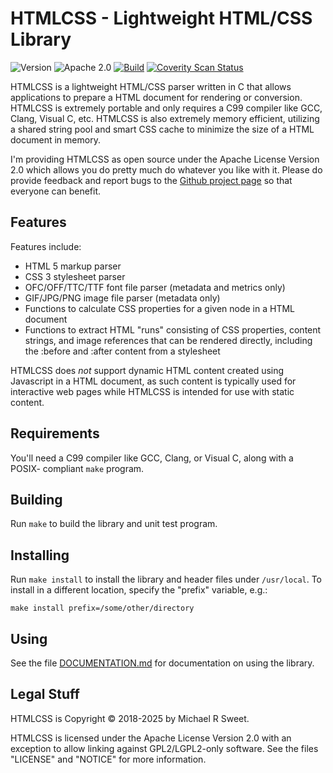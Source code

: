 HTMLCSS - Lightweight HTML/CSS Library
======================================

![Version](https://img.shields.io/github/v/release/michaelrsweet/htmlcss?include_prereleases)
![Apache 2.0](https://img.shields.io/github/license/michaelrsweet/htmlcss)
[![Build](https://github.com/michaelrsweet/htmlcss/workflows/Build/badge.svg)](https://github.com/michaelrsweet/htmlcss/actions/workflows/build.yml)
[![Coverity Scan Status](https://img.shields.io/coverity/scan/22390.svg)](https://scan.coverity.com/projects/michaelrsweet-htmlcss)

HTMLCSS is a lightweight HTML/CSS parser written in C that allows applications
to prepare a HTML document for rendering or conversion.  HTMLCSS is extremely
portable and only requires a C99 compiler like GCC, Clang, Visual C, etc.
HTMLCSS is also extremely memory efficient, utilizing a shared string pool and
smart CSS cache to minimize the size of a HTML document in memory.

I'm providing HTMLCSS as open source under the Apache License Version 2.0 which
allows you do pretty much do whatever you like with it.  Please do provide
feedback and report bugs to the
[Github project page](https://github.com/michaelrsweet/htmlcss) so that everyone
can benefit.


Features
--------

Features include:

- HTML 5 markup parser
- CSS 3 stylesheet parser
- OFC/OFF/TTC/TTF font file parser (metadata and metrics only)
- GIF/JPG/PNG image file parser (metadata only)
- Functions to calculate CSS properties for a given node in a HTML document
- Functions to extract HTML "runs" consisting of CSS properties, content
  strings, and image references that can be rendered directly, including the
  :before and :after content from a stylesheet

HTMLCSS does *not* support dynamic HTML content created using Javascript in a
HTML document, as such content is typically used for interactive web pages while
HTMLCSS is intended for use with static content.


Requirements
------------

You'll need a C99 compiler like GCC, Clang, or Visual C, along with a POSIX-
compliant `make` program.


Building
--------

Run `make` to build the library and unit test program.


Installing
----------

Run `make install` to install the library and header files under `/usr/local`.
To install in a different location, specify the "prefix" variable, e.g.:

    make install prefix=/some/other/directory


Using
-----

See the file [DOCUMENTATION.md]() for documentation on using the library.


Legal Stuff
-----------

HTMLCSS is Copyright © 2018-2025 by Michael R Sweet.

HTMLCSS is licensed under the Apache License Version 2.0 with an exception to
allow linking against GPL2/LGPL2-only software.  See the files "LICENSE" and
"NOTICE" for more information.
